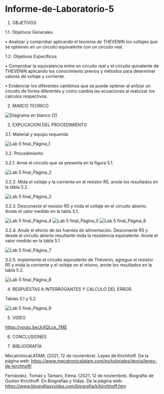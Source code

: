 # Informe-de-Laboratorio-5
1.	OBJETIVOS 

1.1.	Objetivos Generales 

• Analizar y comprobar aplicando el teorema de THEVENIN los voltajes que se optienen en un circuito equivalente con un circuito real.

1.2.	Objetivos Específicos 

•	Comprobar la equivalencia entre un circuito real y el circuito quivalente de THEVENIN aplicando los conocimiento previos y métodos para determinar valores de voltaje y corriente.

•	Evidenciar los diferentes cambinos que se puede optener al anlizar un circuito de forma diferentes y como cambia las ecuaciones al realuizar los calculos respectivos.

2.	MARCO TEORICO 

![Diagrama en blanco (2)](https://user-images.githubusercontent.com/93899658/148539218-3391f6a1-b488-4175-8473-3ee906bc3455.png)


3.	EXPLICACION DEL PROCEDIMIENTO

3.1.	Material y equipo requerido 

![Lab 5 final_Página_1](https://user-images.githubusercontent.com/93209004/148490450-7147d5e9-2db7-48c2-9d47-40dd89e70055.jpg)

3.2.	Procedimiento

3.2.1.	Arme el circuito que se presenta en la figura 5.1. 

![Lab 5 final_Página_2](https://user-images.githubusercontent.com/93209004/148490479-c72652df-8d22-4c55-9323-aceccfa984b4.jpg)

3.2.2. Mida el voltaje y la corriente en el resistor R5, anote los resultados en la tabla 5.2.

![Lab 5 final_Página_3](https://user-images.githubusercontent.com/93209004/148490505-b33536d2-c07d-42eb-a652-e87ba3381aba.jpg)

3.2.3. Desconecte el resistor R5 y mida el voltaje en el circuito abierto. Anote el valor
medido en la tabla 5.1.

![Lab 5 final_Página_4](https://user-images.githubusercontent.com/93209004/148490528-90ea6cad-b615-4fe4-82f8-c346c720a08a.jpg)
![Lab 5 final_Página_5](https://user-images.githubusercontent.com/93209004/148490540-e5a4658e-ed2a-444b-b00b-c4b08842b27d.jpg)
![Lab 5 final_Página_6](https://user-images.githubusercontent.com/93209004/148490541-fbde1278-09d9-49fd-b3dd-2b2f081b0f95.jpg)

3.2.4. Anule el efecto de las fuentes de alimentación. Desconecte R5 y desde el circuito
abierto resultante mida la resistencia equivalente. Anote el valor medido en la tabla 5.1.

![Lab 5 final_Página_7](https://user-images.githubusercontent.com/93209004/148490571-665dddfb-d6f8-4a7d-ac70-3075b31b203f.jpg)

3.2.5. Implemente el circuito equivalente de Thévenin, agregue el resistor R5 y mida la
corriente y el voltaje en el mismo, anote los resultados en la tabla 5.2.

![Lab 5 final_Página_8](https://user-images.githubusercontent.com/93209004/148490595-b4165549-9a41-4fc6-bca2-ba72aebacf17.jpg)

4.	RESPUESTAS A INTERROGANTES Y CALCULO DEL ERROR.

Tablas 5.1 y 5.2 

![Lab 5 final_Página_9](https://user-images.githubusercontent.com/93209004/148490622-476445be-d021-46de-97fb-5658f2343291.jpg)

5.	VIDEO

https://youtu.be/JrXQLce_7ME

6.	CONCLUSIONES	



7. BIBLIOGRAFÍA 

MecatrónicaLATAM. (2021, 12 de noviembre) .Leyes de Kirchhoff. De la página web: https://www.mecatronicalatam.com/es/tutoriales/teoria/leyes-de-kirchhoff/

Fernández, Tomás y Tamaro, Elena. (2021, 12 de noviembre). Biografía de Gustav Kirchhoff. En Biografías y Vidas. De la página web: https://www.biografiasyvidas.com/biografia/k/kirchhoff.htm
